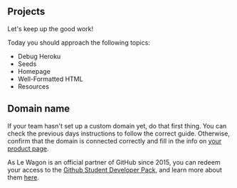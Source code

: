 ## Projects

Let's keep up the good work!

Today you should approach the following topics:
- Debug Heroku
- Seeds
- Homepage
- Well-Formatted HTML
- Resources

## Domain name

If your team hasn't set up a custom domain yet, do that first thing. You can check the previous days instructions to follow the correct guide. Otherwise, confirm that the domain is connected correctly and fill in the info on [your product page](https://kitt.lewagon.com/camps/<user.batch_slug>/products).

As Le Wagon is an official partner of GitHub since 2015, you can redeem your access to the [Github Student Developer Pack](https://education.github.com/pack), and learn more about them [here](https://kitt.lewagon.com/redeem_github_student_developer_pack).
